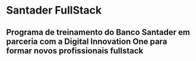 # Santader FullStack

## Programa de treinamento do Banco Santader em parceria com a Digital Innovation One para formar novos profissionais fullstack
